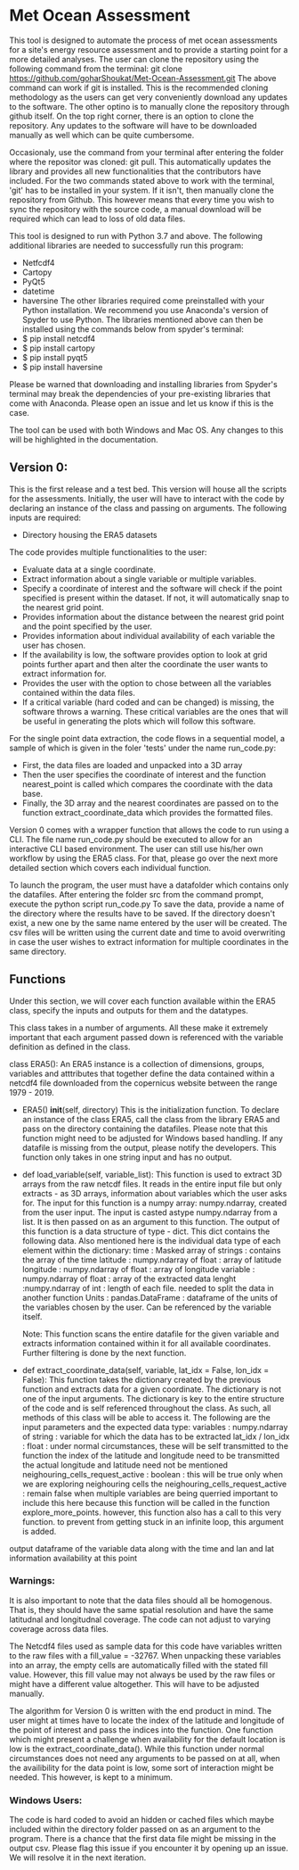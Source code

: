 # Met Ocean Assessment 
This tool is designed to automate the process of met ocean assessments for a site's energy resource assessment and to provide a starting point for a more detailed analyses. The user can clone the repository using the following command from the terminal: 
git clone https://github.com/goharShoukat/Met-Ocean-Assessment.git
The above command can work if git is installed. This is the recommended cloning methodology as the users can get very conveniently download any updates to the software. The other optino is to manually clone the repository through github itself. On the top right corner, there is an option to clone the repository. Any updates to the software will have to be downloaded manually as well which can be quite cumbersome. 

Occasionaly, use the command from your terminal after entering the folder where the repositor was cloned:
git pull.
This automatically updates the library and provides all new functionalities that the contributors have included. For the two commands stated above to work with the terminal, 'git' has to be installed in your system. If it isn't, then manually clone the repository from Github. This however means that every time you wish to sync the repository with the source code, a manual download will be required which can lead to loss of old data files.  

This tool is designed to run with Python 3.7 and above. The following additional  libraries are needed to successfully run this program:
- Netfcdf4
- Cartopy
- PyQt5
- datetime
- haversine
The other libraries required come preinstalled with your Python installation. We recommend you use Anaconda's version of Spyder to use Python. The libraries mentioned above can then be installed using the commands below from spyder's terminal:
- $ pip install netcdf4
- $ pip install cartopy
- $ pip install pyqt5 
- $ pip install haversine

Please be warned that downloading and installing libraries from Spyder's terminal may break the dependencies of your pre-existing libraries that come with Anaconda. Please open an issue and let us know if this is the case. 

The tool can be used with both Windows and Mac OS. Any changes to this will be highlighted in the documentation. 

## Version 0:
This is the first release and a test bed. This version will house all the scripts for the assessments. Initially, the user will have to interact with the code by declaring an instance of the class and passing on arguments. The following inputs are required:
- Directory housing the ERA5 datasets

The code provides multiple functionalities to the user:
- Evaluate data at a single coordinate.
- Extract information about a single variable or multiple variables. 
- Specify a coordinate of interest and the software will check if the point specified is present within the dataset. If not, it will automatically snap to the nearest grid point. 
- Provides information about the distance between the nearest grid point and the point specified by the user. 
- Provides information about individual availability of each variable the user has chosen.
- If the availability is low, the software provides option to look at grid points further apart and then alter the coordinate the user wants to extract information for. 
- Provides the user with the option to chose between all the variables contained within the data files.
- If a critical variable (hard coded and can be changed) is missing, the software throws a warning. These critical variables are the ones that will be useful in generating the plots which will follow this software. 

For the single point data extraction, the code flows in a sequential model, a sample of which is given in the foler 'tests' under the name run_code.py:
- First, the data files are loaded and unpacked into a 3D array
- Then the user specifies the coordinate of interest and the function nearest_point is called which compares the coordinate with the data base. 
- Finally, the 3D array and the nearest coordinates are passed on to the function extract_coordinate_data which provides the formatted files. 

Version 0 comes with a wrapper function that allows the code to run using a CLI. The file name run_code.py should be executed to allow for an interactive CLI based environment. The user can still use his/her own workflow by using the ERA5 class. For that, please go over the next more detailed section which covers each individual function. 

To launch the program, the user must have a datafolder which contains only the datafiles. After entering the folder src from the command prompt, execute the python script run_code.py
To save the data, provide a name of the directory where the results have to be saved. If the directory doesn't exist, a new one by the same name entered by the user will be created. The csv files will be written using the current date and time to avoid overwriting in case the user wishes to extract information for multiple coordinates in the same directory. 

## Functions 
Under this section, we will cover each function available within the ERA5 class, specify the inputs and outputs for them and the datatypes. 


This class takes in a number of arguments. All these make it extremely important that each argument passed down is referenced with the variable definition as defined in the class. 

class ERA5():
An ERA5 instance is a collection of dimensions, groups, variables and atttributes that together define the data contained within a netcdf4 file downloaded from the copernicus website between the range 1979 - 2019. 

- ERA5()
	__init__(self, directory)
		This is the initialization function. To declare an instance of the class ERA5, call the class from the library ERA5 and pass on the directory containing the datafiles. Please note that this function might need to be adjusted for Windows based handling. If any datafile is missing from the output, please notify the developers.
		This function only takes in one string input and has no output.  
- def load_variable(self, variable_list):
	This function is used to extract 3D arrays from the raw netcdf files. It reads in the entire input file but only extracts - as 3D arrays, information about variables which the user asks for. 
	The input for this function is a numpy array: numpy.ndarray, created from the user input. The input is casted astype numpy.ndarray from a list. It is then passed on as an argument to this function. 
	The output of this function is a data structure of type - dict. This dict contains the following data. Also mentioned here is the individual data type of each element within the dictionary:
        time : Masked array of strings : contains the array of the time
        latitude : numpy.ndarray of float : array of latitude
        longitude : numpy.ndarray of float : array of longitude
        variable : numpy.ndarray of float : array of the extracted data
        lenght :numpy.ndarray of  int : length of each file. needed to split the data in another function
	Units : pandas.DataFrame : dataframe of the units of the variables chosen by the user. Can be referenced by the variable itself. 

	Note: This function scans the entire datafile for the given variable and extracts information contained within it for all available coordinates. Further filtering is done by the next function. 

- def extract_coordinate_data(self, variable, lat_idx = False, lon_idx = False):
	This function takes the dictionary created by the previous function and extracts data for a given coordinate. The dictionary is not one of the input arguments. The dictionary is key to the entire structure of the code and is self referenced throughout the class. As such, all methods  of this class will be able to access it. 
	The following are the input parameters and the expected data type: 
	variables : numpy.ndarray of string : variable for which the data has to be extracted
        lat_idx / lon_idx : float : under normal circumstances, these will be self transmitted to the function
        the index of the latitude and longitude need to be transmitted
        the actual longitude and latitude need not be mentioned
        neighouring_cells_request_active : boolean : this will be true only when we are exploring neighouring cells
        the neighouring_cells_request_active : remain false when multiple variables are being querried
        important to include this here because this function will be called in the function explore_more_points. 
        however, this function also has a call to this very function. 
        to prevent from getting stuck in an infinite loop, this argument is added. 
        


output
        dataframe of the variable data along with the time and lan and lat information
        availability at this point
         




### Warnings:
It is also important to note that the data files should all be homogenous. That is, they should have the same spatial resolution and have the same latitudnal and longitudnal coverage. The code can not adjust to varying coverage across data files.  

The Netcdf4 files used as sample data for this code have variables written to the raw files with a fill_value = -32767. When unpacking these variables into an array, the empty cells are automatically filled with the stated fill value. However, this fill value may not always be used by the raw files or might have a different value altogether. This will have to be adjusted manually. 

The algorithm for Version 0 is written with the end product in mind. The user might at times have to locate the index of the latitude and longitude of the point of interest and pass the indices into the function. One function which might present a challenge when availability for the default location is low is the extract_coordinate_data(). While this function under normal circumstances does not need any arguments to be passed on at all, when the availibility for the data point is low, some sort of interaction might be needed. This however, is kept to a minimum. 
### Windows Users:
The code is hard coded to avoid an hidden or cached files which maybe included within the directory folder passed on as an argument to the program. There is a chance that the first data file might be missing in the output csv. Please flag this issue if you encounter it by opening up an issue. We will resolve it in the next iteration. 
